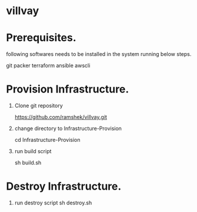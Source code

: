 # villvay

# Prerequisites.

following softwares needs to be installed in the system running below steps.
  
  git
  packer
  terraform
  ansible
  awscli

# Provision Infrastructure.



1. Clone git repository

    https://github.com/ramshek/villvay.git

2. change directory to Infrastructure-Provision

    cd Infrastructure-Provision
  
3. run build script
  
    sh build.sh
    


# Destroy Infrastructure.

1. run destroy script
    sh destroy.sh
